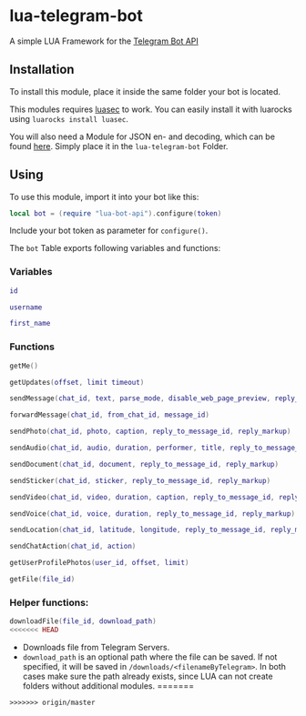 # lua-telegram-bot
A simple LUA Framework for the [Telegram Bot API](https://https://core.telegram.org/bots/api)


## Installation

To install this module, place it inside the same folder your bot is located.

This modules requires [luasec](https://github.com/brunoos/luasec) to work.
You can easily install it with luarocks using `luarocks install luasec`.


You will also need a Module for JSON en- and decoding, which can be found [here](http://regex.info/code/JSON.lua).
Simply place it in the `lua-telegram-bot` Folder.

## Using

To use this module, import it into your bot like this:
```lua
local bot = (require "lua-bot-api").configure(token)
```
Include your bot token as parameter for `configure()`.

The `bot` Table exports following variables and functions:

### Variables


```lua
id
```
```lua
username
```
```lua
first_name
```

### Functions


```lua
getMe()
```
```lua
getUpdates(offset, limit timeout)
```
```lua
sendMessage(chat_id, text, parse_mode, disable_web_page_preview, reply_to_message_id, reply_markup)
```
```lua
forwardMessage(chat_id, from_chat_id, message_id)
```
```lua
sendPhoto(chat_id, photo, caption, reply_to_message_id, reply_markup)
```
```lua
sendAudio(chat_id, audio, duration, performer, title, reply_to_message_id, reply_markup)
```
```lua
sendDocument(chat_id, document, reply_to_message_id, reply_markup)
```
```lua
sendSticker(chat_id, sticker, reply_to_message_id, reply_markup)
```
```lua
sendVideo(chat_id, video, duration, caption, reply_to_message_id, reply_markup)
```
```lua
sendVoice(chat_id, voice, duration, reply_to_message_id, reply_markup)
```
```lua
sendLocation(chat_id, latitude, longitude, reply_to_message_id, reply_markup)
```
```lua
sendChatAction(chat_id, action)
```
```lua
getUserProfilePhotos(user_id, offset, limit)
```
```lua
getFile(file_id)
```
### Helper functions:

```lua
downloadFile(file_id, download_path)
<<<<<<< HEAD
```
- Downloads file from Telegram Servers.
- `download_path` is an optional path where the file can be saved. If not specified, it will be saved in `/downloads/<filenameByTelegram>`. In both cases make sure the path already exists, since LUA can not create folders without additional modules.
=======
```
>>>>>>> origin/master

